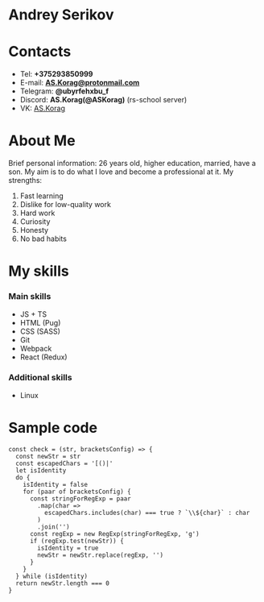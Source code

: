 # Andrey Serikov

# Contacts

- Tel: **+375293850999**
- E-mail: **AS.Korag@protonmail.com**
- Telegram: **@ubyrfehxbu_f**
- Discord: **AS.Korag(@ASKorag)** (rs-school server)
- VK: [AS.Korag](https://vk.com/as.korag)

# About Me

Brief personal information: 26 years old, higher education, married, have a son. My aim is to do what I love and become a professional at it. My strengths:

1. Fast learning
2. Dislike for low-quality work
3. Hard work
4. Curiosity
5. Honesty
6. No bad habits

# My skills

### Main skills

- JS + TS
- HTML (Pug)
- CSS (SASS)
- Git
- Webpack
- React (Redux)

### Additional skills

- Linux

# Sample code

```{javascript}
const check = (str, bracketsConfig) => {
  const newStr = str
  const escapedChars = '[()|'
  let isIdentity
  do {
    isIdentity = false
    for (paar of bracketsConfig) {
      const stringForRegExp = paar
        .map(char =>
          escapedChars.includes(char) === true ? `\\${char}` : char
        )
        .join('')
      const regExp = new RegExp(stringForRegExp, 'g')
      if (regExp.test(newStr)) {
        isIdentity = true
        newStr = newStr.replace(regExp, '')
      }
    }
  } while (isIdentity)
  return newStr.length === 0
}
```